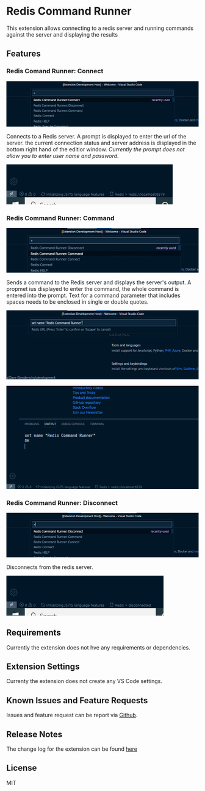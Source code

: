 # Redis Command Runner

This extension allows connecting to a redis server and running commands against the server and displaying the results

## Features

### Redis Comand Runner: Connect

![connect](images/connect.png)

Connects to a Redis server. A prompt is displayed to enter the url of the server. the current connection status and server address is displayed in the bottom right hand of the editior window. _Currently the prompt does not allow you to enter user name and password._

![connection status](images/connection-status.png)

### Redis Command Runner: Command

![command](images/command.png)

Sends a command to the Redis server and displays the server's output. A propmet ius displayed to enter the command, the whole command is entered into the prompt. Text for a command parameter that includes spaces needs to be enclosed in single or double quotes.

![command prompt](images/command-prompt.png)

![command output](images/command-output.png)

### Redis Command Runner: Disconnect

![disconnect](images/disconnect.png)

Disconnects from the redis server.

![disconnect status](images/disconnect-status.png)

## Requirements

Currently the extension does not hve any requirements or dependencies.

## Extension Settings

Currenty the extension does not create any VS Code settings.

## Known Issues and Feature Requests

Issues and feature request can be report via [Github](https://github.com/zerosandones/redis-command-runner/issues).

## Release Notes

The change log for the extension can be found [here](https://github.com/zerosandones/redis-command-runner/blob/master/CHANGELOG.md)

## License

MIT
